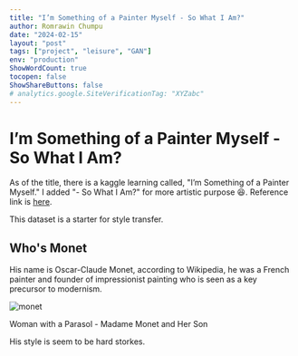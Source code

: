 ```yaml
---
title: "I’m Something of a Painter Myself - So What I Am?"
author: Romrawin Chumpu
date: "2024-02-15"
layout: "post"
tags: ["project", "leisure", "GAN"]
env: "production"
ShowWordCount: true
tocopen: false
ShowShareButtons: false
# analytics.google.SiteVerificationTag: "XYZabc"
---
```


# I’m Something of a Painter Myself - So What I Am?

As of the title, there is a kaggle learning called, "I’m Something of a Painter Myself." I added "- So What I Am?" for more artistic purpose 😆. Reference link is [here](https://www.kaggle.com/competitions/gan-getting-started/). 

This dataset is a starter for style transfer. 

## Who's Monet

His name is Oscar-Claude Monet, according to Wikipedia, he was a French painter and founder of impressionist painting who is seen as a key precursor to modernism.

![monet](https://cdn.britannica.com/17/193217-050-DF5BB2D1/Claude-Monet-Woman-Parasol-oil-canvas-Her-1875.jpg)

Woman with a Parasol - Madame Monet and Her Son

His style is seem to be hard storkes. 
